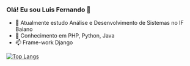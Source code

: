 ### Olá! Eu sou Luis Fernando 👋

- 🌱 Atualmente estudo Análise e Desenvolvimento de Sistemas no IF Baiano 
- 💬 Conhecimento em PHP, Python, Java 
- 📫 Frame-work Django

[![Top Langs](https://github-readme-stats.vercel.app/api/top-langs/?username=anuraghazra)](https://github.com/anuraghazra/github-readme-stats)
